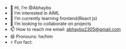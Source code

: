 - 👋 Hi, I’m @Abhaybs
- 👀 I’m interested in AIML
- 🌱 I’m currently learning frontend(React js)
- 💞️ I’m looking to collaborate on projects 
- 📫 How to reach me email: abhaybs2305@gmail.com
- 😄 Pronouns: he/him
- ⚡ Fun fact: 

<!---
Abhaybs/Abhaybs is a ✨ special ✨ repository because its `README.md` (this file) appears on your GitHub profile.
You can click the Preview link to take a look at your changes.
--->
